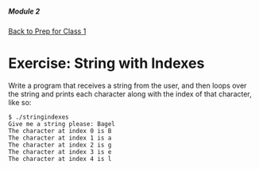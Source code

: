 ##### Module 2
[Back to Prep for Class 1](../../class1-prep#strings)
# Exercise: String with Indexes

Write a program that receives a string from the user, and then loops over the string and prints each character
along with the index of that character, like so:

```
$ ./stringindexes
Give me a string please: Bagel
The character at index 0 is B
The character at index 1 is a
The character at index 2 is g
The character at index 3 is e
The character at index 4 is l
```
